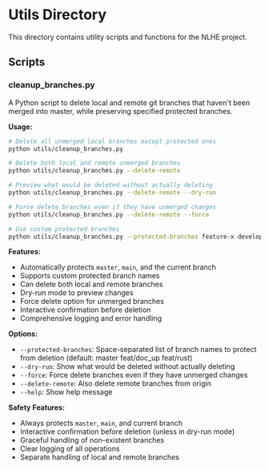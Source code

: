 # Utils Directory

This directory contains utility scripts and functions for the NLHE project.

## Scripts

### cleanup_branches.py

A Python script to delete local and remote git branches that haven't been merged into master, while preserving specified protected branches.

**Usage:**
```bash
# Delete all unmerged local branches except protected ones
python utils/cleanup_branches.py

# Delete both local and remote unmerged branches
python utils/cleanup_branches.py --delete-remote

# Preview what would be deleted without actually deleting
python utils/cleanup_branches.py --delete-remote --dry-run

# Force delete branches even if they have unmerged changes
python utils/cleanup_branches.py --delete-remote --force

# Use custom protected branches
python utils/cleanup_branches.py --protected-branches feature-x develop staging --delete-remote
```

**Features:**
- Automatically protects `master`, `main`, and the current branch
- Supports custom protected branch names
- Can delete both local and remote branches
- Dry-run mode to preview changes
- Force delete option for unmerged branches
- Interactive confirmation before deletion
- Comprehensive logging and error handling

**Options:**
- `--protected-branches`: Space-separated list of branch names to protect from deletion (default: master feat/doc_up feat/rust)
- `--dry-run`: Show what would be deleted without actually deleting
- `--force`: Force delete branches even if they have unmerged changes
- `--delete-remote`: Also delete remote branches from origin
- `--help`: Show help message

**Safety Features:**
- Always protects `master`, `main`, and current branch
- Interactive confirmation before deletion (unless in dry-run mode)
- Graceful handling of non-existent branches
- Clear logging of all operations
- Separate handling of local and remote branches

